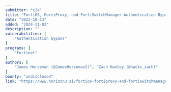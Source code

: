 ```yaml
---
submitter: "c2a"
title: "FortiOS, FortiProxy, and FortiSwitchManager Authentication Bypass Technical Deep Dive (CVE-2022-40684)"
date: "2022-10-13"
added: "2024-11-03"
description: ""
vulnerabilities: [
    "Authentication bypass"
]
programs: [
    "Fortinet"
]
authors: [
    "James Horseman (@JamesHorseman2)", "Zach Hanley (@hacks_zach)"
]
bounty: "undisclosed"
link: "https://www.horizon3.ai/fortios-fortiproxy-and-fortiswitchmanager-authentication-bypass-technical-deep-dive-cve-2022-40684"
---
```




